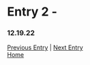# Entry 2 - 
### 12.19.22

[Previous Entry](entry01.md) | [Next Entry](entry03.md)<br>
[Home](../README.md)
